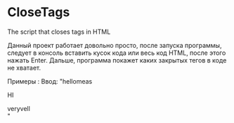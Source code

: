 # CloseTags
The script that closes tags in HTML

Данный проект работает довольно просто, после запуска программы, следует в консоль вставить кусок кода или весь код HTML, после этого нажать Enter.
Дальше, программа покажет каких закрытых тегов в коде не хватает.

Примеры :
Ввод: "hellomeas<div id='N1'><p>HI</p>veryvell<script>if(me or not me)"
Вывод: "</script></div>"
